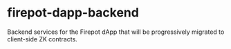 # firepot-dapp-backend
Backend services for the Firepot dApp that will be progressively migrated to client-side ZK contracts.
